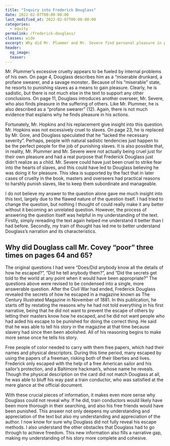 ```yaml
---
title: "Inquiry into Frederick Douglass"
date: 2022-02-07T00:00-00:00
last_modified_at: 2022-02-07T00:00-00:00
categories:
  - equity
permalink: /frederick-douglass/
classes: wide
excerpt: Why did Mr. Plummer and Mr. Severe find personal pleasure in punishing slaves?
header:
  og_image:
  teaser:
---
```


Mr. Plummer’s excessive cruelty appears to be fueled by internal problems of his own. On page 4, Douglass describes him as a “miserable drunkard, a profane swearer, and a savage monster.. Because of his “miserable” state, he resorts to punishing slaves as a means to gain pleasure. Clearly, he is sadistic, but there is not much else in the text to support any other conclusions. On page 11, Douglass introduces another overseer, Mr. Severe, who also finds pleasure in the suffering of others. Like Mr. Plummer, he is also described as a “profane swearer” (12). Again, there is not much evidence that explains why he finds pleasure in his actions.

Fortunately, Mr. Hopkins and his replacement give insight into this question. Mr. Hopkins was not excessively cruel to slaves. On page 23, he is replaced by Mr. Gore, and Douglass speculated that he “lacked the necessary severity”. Perhaps, people with natural sadistic tendencies just happen to be the perfect people for the job of punishing slaves. It is also possible that, in reality, Mr. Plummer and Mr. Severe were not actually being cruel just for their own pleasure and had a real purpose that Frederick Douglass just didn’t realize as a child. Mr. Severe could have just been cruel to strike fear into the hearts of slaves, and this could have led to Douglass believing he was doing it for pleasure. This idea is supported by the fact that in later cases of cruelty in the book, masters and overseers had practical reasons to harshly punish slaves, like to keep them subordinate and manageable.

I do not believe my answer to the question alone gave me much insight into this text, largely due to the flawed nature of the question itself. I had tried to change the question, but nothing I thought of could really make it any better without it becoming an unrelated question. However, the process of answering the question itself was helpful in my understanding of the text. Firstly, simply rereading the text again helped me understand it better than I had before. Secondly, my train of thought has led me to better understand Douglass’s narration and its characteristics.

## Why did Douglass call Mr. Covey “poor” three times on pages 64 and 65?

The original questions I had were “Does/Did anybody know all the details of how he escaped?”, “Did he tell anybody them?”, and “Did the secrets get told to the world at any point when it would have been appropriate?” The questions above were revised to be condensed into a single, more answerable question. After the Civil War had ended, Frederick Douglass revealed the secrets of how he escaped in a magazine known as The Century Illustrated Magazine in November of 1881. In this publication, he starts off by restating the reasons why he had not told everything in his first narrative, being that he did not want to prevent the escape of others by letting their masters know how he escaped, and he did not want people who had aided his escape to be punished for doing the correct thing. He said that he was able to tell his story in the magazine at that time because slavery had since then been abolished. All of his reasoning begins to make more sense once he tells his story.

Free people of color needed to carry with them free papers, which had their names and physical descriptors. During this time period, many escaped by using the papers of a freeman, risking both of their liberties and lives. Frederick only escaped with the help of a free American sailor and his sailor’s protection, and a Baltimore hackman’s, whose name he reveals. Though the physical description on the card did not match Douglass at all, he was able to bluff his way past a train conductor, who was satisfied at the mere glance at the official document.

With these crucial pieces of information, it makes even more sense why Douglass could not reveal why. If he did, train conductors would likely have been more thorough in their searching, and also his free friends would have been punished. This answer not only deepens my understanding and appreciation of the text but also my understanding and appreciation of the author. I now know for sure why Douglass did not fully reveal his escape methods. I also understand the other obstacles that Douglass had to go through to achieve freedom. This new information also fills a narrative gap, making my understanding of his story more complete and cohesive.